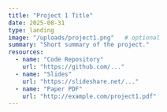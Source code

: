 ```yaml
---
title: "Project 1 Title"
date: 2025-08-31
type: landing
image: "/uploads/project1.png"   # optional
summary: "Short summary of the project."
resources:
  - name: "Code Repository"
    url: "https://github.com/..."
  - name: "Slides"
    url: "https://slideshare.net/..."
  - name: "Paper PDF"
    url: "http://example.com/project1.pdf"
---
```

